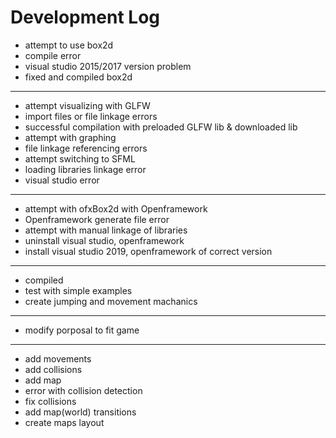 # Development Log

* attempt to use box2d
* compile error
* visual studio 2015/2017 version problem 
* fixed and compiled box2d
------------
* attempt visualizing with GLFW
* import files or file linkage errors
* successful compilation with preloaded GLFW lib & downloaded lib
* attempt with graphing
* file linkage referencing errors
* attempt switching to SFML
* loading libraries linkage error
* visual studio error
------------
* attempt with ofxBox2d with Openframework
* Openframework generate file error
* attempt with manual linkage of libraries
* uninstall visual studio, openframework
* install visual studio 2019, openframework of correct version
------------
* compiled
* test with simple examples
* create jumping and movement machanics
------------
* modify porposal to fit game
------------
* add movements
* add collisions
* add map
* error with collision detection
* fix collisions
* add map(world) transitions
* create maps layout
